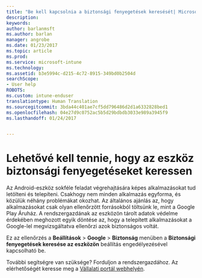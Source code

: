 ```yaml
---
title: "Be kell kapcsolnia a biztonsági fenyegetések keresését| Microsoft Docs"
description: 
keywords: 
author: barlanmsft
ms.author: barlan
manager: angrobe
ms.date: 01/23/2017
ms.topic: article
ms.prod: 
ms.service: microsoft-intune
ms.technology: 
ms.assetid: b3e5994c-d215-4c72-8915-349bd0b2504d
searchScope:
- User help
ROBOTS: 
ms.custom: intune-enduser
translationtype: Human Translation
ms.sourcegitcommit: 3bda44c401ae7cf5dd796486d2d1a6332828bed1
ms.openlocfilehash: 04e27d9c0752ac5b5d29bdbdb3033e989a3945f9
ms.lasthandoff: 01/24/2017


---
```


# <a name="you-need-to-make-your-device-able-to-scan-for-security-threats"></a>Lehetővé kell tennie, hogy az eszköz biztonsági fenyegetéseket keressen

Az Android-eszköz sokféle feladat végrehajtására képes alkalmazásokat tud letölteni és telepíteni. Csakhogy nem minden alkalmazás egyforma, és közülük néhány problémákat okozhat. Az általános ajánlás az, hogy alkalmazásokat csak olyan ellenőrzött forrásokból töltsünk le, mint a Google Play Áruház. A rendszergazdának az eszközön tárolt adatok védelme érdekében meghozott egyik döntése az, hogy a telepített alkalmazásokat a Google-lel megvizsgáltatva ellenőrzi azok biztonságos voltát.

Ez az ellenőrzés a **Beállítások** > **Google** > **Biztonság** menüben a **Biztonsági fenyegetések keresése az eszközön** beállítás engedélyezésével kapcsolható be.

További segítségre van szüksége? Forduljon a rendszergazdához. Az elérhetőségét keresse meg a [Vállalati portál webhelyén](http://portal.manage.microsoft.com).

